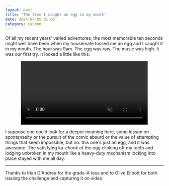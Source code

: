 ```yaml
---
layout: post
title: "The time I caught an egg in my mouth"
date: 2024-07-05 01:00
category: random
---
```


<!-- This one is exactly what it sounds like. -->
Of all my recent years' varied adventures, the most memorable ten seconds might well have been when my housemate tossed me an egg and I caught it in my mouth.
The hour was 9am.
The egg was raw.
The music was high.
It was our first try.
It looked a little like this.

<p style="text-align:center;">
<video autoplay loop muted playsinline width="80%" style="display:block; margin: 0 auto;">
    <source src="{{site.baseurl}}/img/eggman/EGGMAN.MP4" type="video/mp4">
</video>
</p>

I suppose one could look for a deeper meaning here, some lesson on spontanaeity or the pursuit of the comic absurd or the value of attempting things that seem impossible, but no: this one's just an egg, and it was awesome.
The satisfying ka-*chunk* of the egg clinking off my teeth and lodging unbroken in my mouth like a heavy-duty mechanism locking into place stayed with me all day.

***

Thanks to Irian D'Andrea for the grade-A toss and to Olive Eilbott for both issuing the challenge and capturing it on video.